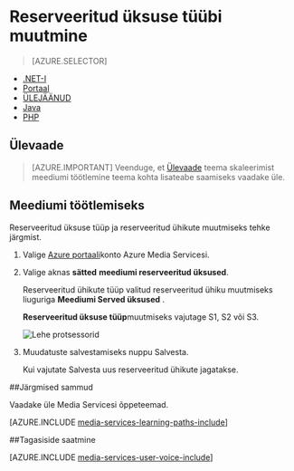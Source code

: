 <properties
    pageTitle=" Skaala meediumid töötlemine Azure'i portaalis | Microsoft Azure'i"
    description="Selles õpetuses juhendab teid skaleerimise meediumi töötlemise Azure'i portaalis juhiseid."
    services="media-services"
    documentationCenter=""
    authors="Juliako"
    manager="erikre"
    editor=""/>

<tags
    ms.service="media-services"
    ms.workload="media"
    ms.tgt_pltfrm="na"
    ms.devlang="na"
    ms.topic="article"
    ms.date="10/24/2016"
    ms.author="juliako"/>

# <a name="change-the-reserved-unit-type"></a>Reserveeritud üksuse tüübi muutmine

> [AZURE.SELECTOR]
- [.NET-I](media-services-dotnet-encoding-units.md)
- [Portaal](media-services-portal-scale-media-processing.md)
- [ÜLEJÄÄNUD](https://msdn.microsoft.com/library/azure/dn859236.aspx)
- [Java](https://github.com/southworkscom/azure-sdk-for-media-services-java-samples)
- [PHP](https://github.com/Azure/azure-sdk-for-php/tree/master/examples/MediaServices)

## <a name="overview"></a>Ülevaade

>[AZURE.IMPORTANT] Veenduge, et [Ülevaade](media-services-scale-media-processing-overview.md) teema skaleerimist meediumi töötlemine teema kohta lisateabe saamiseks vaadake üle.

## <a name="scale-media-processing"></a>Meediumi töötlemiseks

Reserveeritud üksuse tüüp ja reserveeritud ühikute muutmiseks tehke järgmist.

1. Valige [Azure portaali](https://portal.azure.com/)konto Azure Media Servicesi.

2. Valige aknas **sätted** **meediumi reserveeritud üksused**.

    Reserveeritud ühikute tüüp valitud reserveeritud ühiku muutmiseks liuguriga **Meediumi Served üksused** .

    **Reserveeritud üksuse tüüp**muutmiseks vajutage S1, S2 või S3.

    ![Lehe protsessorid](./media/media-services-portal-scale-media-processing/media-services-scale-media-processing.png)

3. Muudatuste salvestamiseks nuppu Salvesta.

    Kui vajutate Salvesta uus reserveeritud ühikute jagatakse.

##<a name="next-steps"></a>Järgmised sammud

Vaadake üle Media Servicesi õppeteemad.

[AZURE.INCLUDE [media-services-learning-paths-include](../../includes/media-services-learning-paths-include.md)]

##<a name="provide-feedback"></a>Tagasiside saatmine

[AZURE.INCLUDE [media-services-user-voice-include](../../includes/media-services-user-voice-include.md)]


